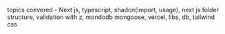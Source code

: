 topics coevered - Next js, typescript, shadcn(import, usage), next js folder structure, validation with z, mondodb mongoose, vercel, libs, db, tailwind css
